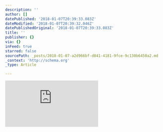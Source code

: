 ```yaml
---
description: ''
author: []
datePublished: '2018-01-07T20:39:33.083Z'
dateModified: '2018-01-07T20:39:32.046Z'
datePublishedOriginal: '2018-01-07T20:39:33.083Z'
title: ''
publisher: {}
via: {}
inFeed: true
starred: false
sourcePath: _posts/2018-01-07-a2d966bf-d841-4181-9fce-9c130b6450a2.md
_context: 'http://schema.org'
_type: Article

---
```

![](https://the-grid-user-content.s3-us-west-2.amazonaws.com/eed42eb1-9cae-4bd9-ae5c-cc413e4071f9.html)